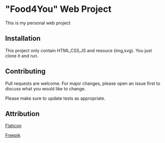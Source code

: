 # "Food4You" Web Project

This is my personal web project

## Installation

This project only contain HTML,CSS,JS and resouce (img,svg).
You just clone it and run.

## Contributing

Pull requests are welcome. For major changes, please open an issue first to discuss what you would like to change.

Please make sure to update tests as appropriate.

## Attribution

[Flaticon](https://www.flaticon.com/)

[Freepik](https://www.freepik.com/free-psd/italian-food-concept-web-template_7748980.htm/)

